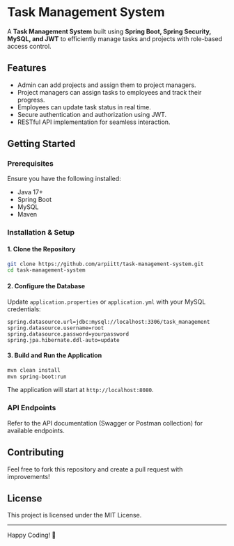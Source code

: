 # Task Management System

A **Task Management System** built using **Spring Boot, Spring Security, MySQL, and JWT** to efficiently manage tasks and projects with role-based access control.

## Features
- Admin can add projects and assign them to project managers.
- Project managers can assign tasks to employees and track their progress.
- Employees can update task status in real time.
- Secure authentication and authorization using JWT.
- RESTful API implementation for seamless interaction.

## Getting Started

### Prerequisites
Ensure you have the following installed:
- Java 17+
- Spring Boot
- MySQL
- Maven

### Installation & Setup

#### 1. Clone the Repository
```sh
git clone https://github.com/arpiitt/task-management-system.git
cd task-management-system
```

#### 2. Configure the Database
Update `application.properties` or `application.yml` with your MySQL credentials:
```properties
spring.datasource.url=jdbc:mysql://localhost:3306/task_management
spring.datasource.username=root
spring.datasource.password=yourpassword
spring.jpa.hibernate.ddl-auto=update
```

#### 3. Build and Run the Application
```sh
mvn clean install
mvn spring-boot:run
```

The application will start at `http://localhost:8080`.

### API Endpoints
Refer to the API documentation (Swagger or Postman collection) for available endpoints.


## Contributing
Feel free to fork this repository and create a pull request with improvements!

## License
This project is licensed under the MIT License.

---
Happy Coding! 🚀
